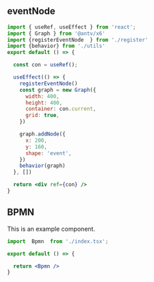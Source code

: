 <!--
 * @Author: sfy
 * @Date: 2023-04-26 22:56:57
 * @LastEditors: sfy
 * @LastEditTime: 2023-05-02 21:23:47
 * @FilePath: /sqlG/src/Bpmn/index.md
 * @Description: update here
-->


## eventNode

```jsx
import { useRef, useEffect } from 'react';
import { Graph } from '@antv/x6'
import {registerEventNode  } from './register'
import {behavior} from './utils'
export default () => {

  const con = useRef();

  useEffect(() => {
    registerEventNode()
    const graph = new Graph({
      width: 400,
      height: 400,
      container: con.current,
      grid: true,
    })

    graph.addNode({
      x: 200,
      y: 160,
      shape: 'event',
    })
    behavior(graph)
  }, [])

  return <div ref={con} />
}
```


## BPMN

This is an example component.

```jsx
import  Bpmn  from './index.tsx';

export default () => {

  return <Bpmn />
}
```

